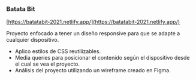 ### Batata Bit
[https://batatabit-2021.netlify.app/](https://batatabit-2021.netlify.app/)

Proyecto enfocado a tener un diseño responsive para que se adapte a cualquier dispositivo.

- Aplico estilos de CSS reutilizables. 
- Media queries para posicionar el contenido según el dispositivo desde el cual se vea el proyecto.
- Análisis del proyecto utilizando un wireframe creado en Figma.
